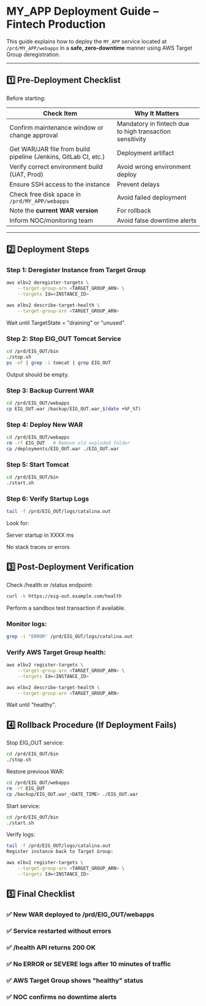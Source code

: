 # MY_APP Deployment Guide – Fintech Production

This guide explains how to deploy the `MY_APP` service located at `/prd/MY_APP/webapps` in a **safe, zero-downtime** manner using AWS Target Group deregistration.

---

## **1️⃣ Pre-Deployment Checklist**
Before starting:

| Check Item | Why It Matters |
|------------|---------------|
| Confirm maintenance window or change approval | Mandatory in fintech due to high transaction sensitivity |
| Get WAR/JAR file from build pipeline (Jenkins, GitLab CI, etc.) | Deployment artifact |
| Verify correct environment build (UAT, Prod) | Avoid wrong environment deploy |
| Ensure SSH access to the instance | Prevent delays |
| Check free disk space in `/prd/MY_APP/webapps` | Avoid failed deployment |
| Note the **current WAR version** | For rollback |
| Inform NOC/monitoring team | Avoid false downtime alerts |

---

## **2️⃣ Deployment Steps**

### **Step 1: Deregister Instance from Target Group**
```bash
aws elbv2 deregister-targets \
    --target-group-arn <TARGET_GROUP_ARN> \
    --targets Id=<INSTANCE_ID>

aws elbv2 describe-target-health \
    --target-group-arn <TARGET_GROUP_ARN>
```
Wait until TargetState = "draining" or "unused".

### **Step 2: Stop EIG_OUT Tomcat Service**
```bash
cd /prd/EIG_OUT/bin
./stop.sh
ps -ef | grep -i tomcat | grep EIG_OUT
```
Output should be empty.

### **Step 3: Backup Current WAR**
```bash
cd /prd/EIG_OUT/webapps
cp EIG_OUT.war /backup/EIG_OUT.war_$(date +%F_%T)
```
### **Step 4: Deploy New WAR**
```bash
cd /prd/EIG_OUT/webapps
rm -rf EIG_OUT   # Remove old exploded folder
cp /deployments/EIG_OUT.war ./EIG_OUT.war
```
### **Step 5: Start Tomcat**
```bash
cd /prd/EIG_OUT/bin
./start.sh
```
### **Step 6: Verify Startup Logs**
```bash
tail -f /prd/EIG_OUT/logs/catalina.out
```
Look for:

Server startup in XXXX ms

No stack traces or errors

## **3️⃣ Post-Deployment Verification**
Check /health or /status endpoint:

```bash
curl -k https://eig-out.example.com/health
```
Perform a sandbox test transaction if available.

### Monitor logs:
```bash
grep -i "ERROR" /prd/EIG_OUT/logs/catalina.out
```
### **Verify AWS Target Group health:**

```bash
aws elbv2 register-targets \
    --target-group-arn <TARGET_GROUP_ARN> \
    --targets Id=<INSTANCE_ID>

aws elbv2 describe-target-health \
    --target-group-arn <TARGET_GROUP_ARN>
```
Wait until "healthy".

## **4️⃣ Rollback Procedure (If Deployment Fails)**
Stop EIG_OUT service:

```bash
cd /prd/EIG_OUT/bin
./stop.sh
```
Restore previous WAR:

```bash
cd /prd/EIG_OUT/webapps
rm -rf EIG_OUT
cp /backup/EIG_OUT.war_<DATE_TIME> ./EIG_OUT.war
```
Start service:
```bash
cd /prd/EIG_OUT/bin
./start.sh
```
Verify logs:
```bash
tail -f /prd/EIG_OUT/logs/catalina.out
Register instance back to Target Group:
```
```bash
aws elbv2 register-targets \
    --target-group-arn <TARGET_GROUP_ARN> \
    --targets Id=<INSTANCE_ID>
```
   ## **5️⃣ Final Checklist**
### ✅ New WAR deployed to /prd/EIG_OUT/webapps
### ✅ Service restarted without errors
### ✅ /health API returns 200 OK
### ✅ No ERROR or SEVERE logs after 10 minutes of traffic
### ✅ AWS Target Group shows "healthy" status
### ✅ NOC confirms no downtime alerts
